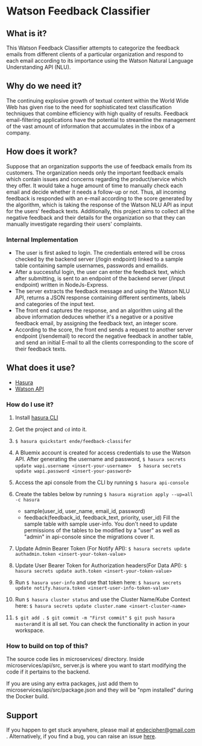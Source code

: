 # Watson Feedback Classifier


## What is it?

This Watson Feedback Classifier attempts to categorize the feedback emails from different clients of a particular organization and respond to each email according to its importance using the Watson Natural Language Understanding API (NLU). 

## Why do we need it?
The continuing explosive growth of textual content within the World Wide Web has given rise to the need for sophisticated text classification techniques that combine efficiency with high quality of results. Feedback email-filtering applications have the potential to streamline the management of the vast amount of information that accumulates in the inbox of a company. 

## How does it work?

Suppose that an organization supports the use of feedback emails from its customers.
The organization needs only the important feedback emails which contain issues and concerns regarding the product/service which they offer. It would take a huge amount of time to manually check each email and decide whether it needs a follow-up or not.
Thus, all incoming feedback is responded with an e-mail according to the score generated by the algorithm, which is taking the response of the Watson NLU API as input for the users' feedback texts. Additionally, this project aims to collect all the negative feedback and their details for the organization so that they can manually investigate regarding their users' complaints. 


### Internal Implementation

- The user is first asked to login. The credentials entered will be cross checked by the backend server (/login endpoint) linked to a sample table containing sample usernames, passwords and emailids. 
- After a successful login, the user can enter the feedback text, which after submitting, is sent to an endpoint of the backend server (/input endpoint) written in NodeJs-Express.
- The server extracts the feedback message and using the Watson NLU API, returns a JSON response containing different sentiments, labels and categories of the input text. 
- The front end captures the response, and an algorithm using all the above information deduces whether it's a negative or a positive feedback email, by assigning the feedback text, an integer score.
- According to the score, the front end sends a request to another server endpoint (/sendemail) to record the negative feedback in another table, and send an initial E-mail to all the clients corresponding to the score of their feedback texts. 


## What does it use?
- [Hasura](https://hasura.io)
- [Watson API](https://www.ibm.com/watson/developercloud/natural-language-understanding/api)

### How do I use it?
 1. Install [hasura CLI](https://docs.hasura.io/0.15/manual/install-hasura-cli.html)
 2. Get the project and `cd` into it.
 3. `$ hasura quickstart ende/feedback-classifer`
4. A Bluemix account is created for access credentials to use the Watson API. After generating the username and password, 
`$ hasura secrets update wapi.username <insert-your-username> 
` 
`$ hasura secrets update wapi.password <insert-your-password>
`

5. Access the api console from the CLI by running `$ hasura api-console`
6. Create the tables below by running `$ hasura migration apply --up=all -c hasura`
	- sample(user_id, user_name, email_id, password) 
	- feedback(feedback_id, feedback_text, priority, user_id)
	Fill the sample table with sample user-info.
	You don't need to update permissions of the tables to be modified by a "user" as well as "admin" in api-console since the migrations cover it.
7. Update Admin Bearer Token (For Notify API): `$ hasura secrets update authadmin.token <insert-your-token-value> 
` 
8. Update User Bearer Token for Authorization headers(For Data API): `$ hasura secrets update auth.token <insert-your-token-value>
`
9. Run `$ hasura user-info` and use that token here: `$ hasura secrets update notify.hasura.token <insert-user-info-token-value>`
10. Run `$ hasura cluster status` and use the Cluster Name/Kube Context here: `$ hasura secrets update cluster.name <insert-cluster-name>`   
11. `$ git add .` 
`$ git commit -m "First commit"` 
`$ git push hasura master`and it is all set. You can check the functionality in action in your workspace.

### How to build on top of this?
The source code lies in microservices/ directory. 
Inside microservices/api/src, server.js is where you want to start modifying the code if it pertains to the backend.

If you are using any extra packages, just add them to microservices/api/src/package.json and they will be "npm installed" during the Docker build.

## Support
If you happen to get stuck anywhere, please mail at endecipher@gmail.com . Alternatively, if you find a bug, you can raise an issue [here](https://github.com/issues).
